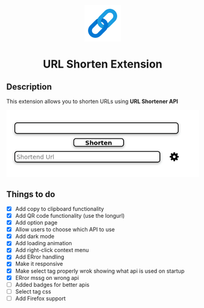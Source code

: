 <div align="center">
<img alt="logo" src="./icons/icon.png">
<h1>URL Shorten Extension</h1>
</div>

## Description

This extension allows you to shorten URLs using **URL Shortener API**

![images](./img.png)

## Things to do

- [x] Add copy to clipboard functionality
- [X] Add QR code functionality (use the longurl)
- [x] Add option page
- [x] Allow users to choose which API to use
- [x] Add dark mode
- [X] Add loading animation
- [X] Add right-click context menu
- [X] Add ERror handling
- [X] Make it responsive
- [X] Make select tag properly wrok showing what api is used on startup
- [X] ERror mssg on wrong api
- [ ] Added badges for better apis
- [ ] Select tag css
- [ ] Add Firefox support
